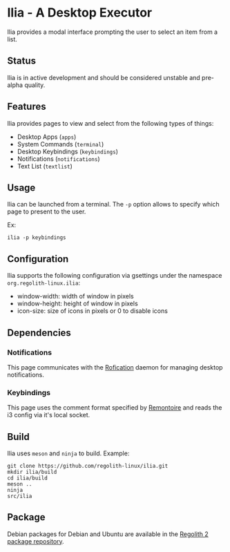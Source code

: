 # Ilia - A Desktop Executor

Ilia provides a modal interface prompting the user to select an item from a list.

## Status

Ilia is in active development and should be considered unstable and pre-alpha quality.

## Features

Ilia provides pages to view and select from the following types of things:
* Desktop Apps (`apps`)
* System Commands (`terminal`)
* Desktop Keybindings (`keybindings`)
* Notifications (`notifications`)
* Text List (`textlist`)

## Usage

Ilia can be launched from a terminal. The `-p` option allows to specify which page to present to the user.

Ex:
```
ilia -p keybindings
```

## Configuration

Ilia supports the following configuration via gsettings under the namespace `org.regolith-linux.ilia`:

* window-width: width of window in pixels
* window-height: height of window in pixels
* icon-size: size of icons in pixels or 0 to disable icons

## Dependencies

### Notifications

This page communicates with the [Rofication](https://github.com/regolith-linux/regolith-rofication) daemon for managing desktop notifications.

### Keybindings

This page uses the comment format specified by [Remontoire](https://github.com/regolith-linux/remontoire) and reads the i3 config via it's local socket.

## Build

Ilia uses `meson` and `ninja` to build.  Example:

```
git clone https://github.com/regolith-linux/ilia.git
mkdir ilia/build
cd ilia/build
meson ..
ninja
src/ilia
```

## Package

Debian packages for Debian and Ubuntu are available in the [Regolith 2 package repository](https://github.com/regolith-linux/package-repo).
